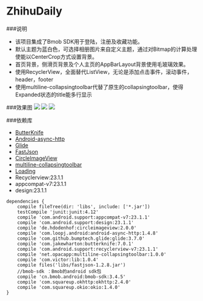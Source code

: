 # ZhihuDaily

###说明
* 该项目集成了Bmob SDK用于登陆，注册及收藏功能。
* 默认主题为蓝白色，可选择相册图片来自定义主题，通过对Bitmap的计算处理使能以CenterCrop方式设置背景。
* 首页背景，侧滑页背景及个人主页的AppBarLayout背景使用毛玻璃效果。
* 使用RecyclerView，全面替代ListView，无论是添加点击事件，滚动事件，header，footer
* 使用multiline-collapsingtoolbar代替了原生的collapsingtoolbar，使得Expanded状态的title能多行显示

###效果图
![](http://ww4.sinaimg.cn/mw690/b5405c76gw1f2gd9u7wv5j21kw0rndqi.jpg)
![](http://ww3.sinaimg.cn/mw690/b5405c76gw1f2gdaaw0sqj21kw0rkqgv.jpg)
![](http://ww1.sinaimg.cn/mw690/b5405c76gw1f2gdaquw36j21kw0rt4bq.jpg)

###依赖库
* [ButterKnife](https://github.com/JakeWharton/butterknife)
* [Android-async-http](https://github.com/loopj/android-async-http)
* [Glide](https://github.com/bumptech/glide)
* [FastJson](https://github.com/alibaba/fastjson)
* [CircleImageView](https://github.com/hdodenhof/CircleImageView)
* [multiline-collapsingtoolbar](https://github.com/opacapp/multiline-collapsingtoolbar)
* [Loading](https://github.com/yankai-victor/Loading)
* Recyclerview:23.1.1
* appcompat-v7:23.1.1
* design:23.1.1

```
dependencies {
    compile fileTree(dir: 'libs', include: ['*.jar'])
    testCompile 'junit:junit:4.12'
    compile 'com.android.support:appcompat-v7:23.1.1'
    compile 'com.android.support:design:23.1.1'
    compile 'de.hdodenhof:circleimageview:2.0.0'
    compile 'com.loopj.android:android-async-http:1.4.8'
    compile 'com.github.bumptech.glide:glide:3.7.0'
    compile 'com.jakewharton:butterknife:7.0.1'
    compile 'com.android.support:recyclerview-v7:23.1.1'
    compile 'net.opacapp:multiline-collapsingtoolbar:1.0.0'
    compile 'com.victor:lib:1.0.4'
    compile files('libs/fastjson-1.2.8.jar')
    //bmob-sdk ：Bmob的android sdk包
    compile 'cn.bmob.android:bmob-sdk:3.4.5'
    compile 'com.squareup.okhttp:okhttp:2.4.0'
    compile 'com.squareup.okio:okio:1.4.0'
}
```
